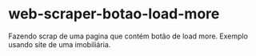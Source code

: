 # web-scraper-botao-load-more
Fazendo scrap de uma pagina que contém botão de load more. Exemplo usando site de uma imobiliária.
